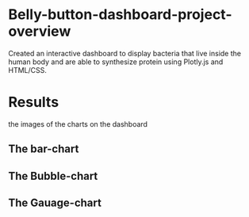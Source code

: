 # Belly-button-dashboard-project-overview
 Created an interactive dashboard to display bacteria that live inside the human body and are able to synthesize protein using Plotly.js and HTML/CSS.

# Results
the images of the charts on the dashboard

## The bar-chart 

## The Bubble-chart

## The Gauage-chart
